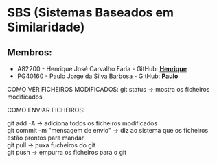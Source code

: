 # SBS (Sistemas Baseados em Similaridade)

## Membros: 
- A82200 - Henrique José Carvalho Faria -  GitHub: **[Henrique](https://github.com/henriquejosefaria)** 
- PG40160 - Paulo Jorge da Silva Barbosa -  GitHub: **[Paulo](https://github.com/pbarbosa-gh)** 

COMO VER FICHEIROS MODIFICADOS:
git status -> mostra os ficheiros modificados 

COMO ENVIAR FICHEIROS:

git add -A -> adiciona todos os ficheiros modificados  
git commit -m "mensagem de envio" -> diz ao sistema que os ficheiros estão prontos para mandar  
git pull -> puxa fucheiros do git  
git push -> empurra os ficheiros para o git  
